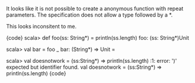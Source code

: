 It looks like it is not possible to create a anonymous function with repeat parameters. The specification does not allow a type followed by a *.

This looks inconsitent to me.

{code}
scala> def foo(ss: String*) = println(ss.length)
foo: (ss: String*)Unit

scala> val bar = foo _
bar: (String*) => Unit = <function1>

scala> val doesnotwork = (ss:String*) => println(ss.length)
<console>:1: error: ')' expected but identifier found.
       val doesnotwork = (ss:String*) => println(ss.length)
{code}
